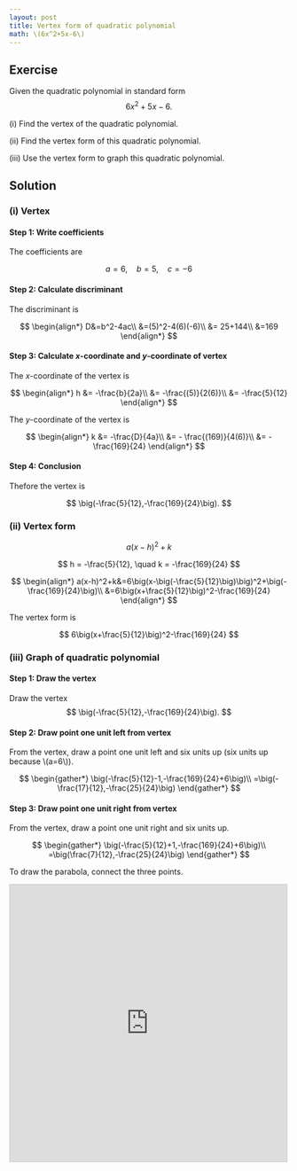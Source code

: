 ```yaml
---
layout: post
title: Vertex form of quadratic polynomial
math: \(6x^2+5x-6\)
---
```


## Exercise

Given the quadratic polynomial in standard form
$$
6x^2+5x-6.
$$

(i) Find the vertex of the quadratic polynomial.

(ii) Find the vertex form of this quadratic polynomial.

(iii) Use the vertex form to graph this quadratic polynomial.

## Solution

### (i) Vertex

#### Step 1: Write coefficients

The coefficients are

$$
a=6, \quad b=5,\quad c=-6
$$

#### Step 2: Calculate discriminant

The discriminant is

$$
\begin{align*}
D&=b^2-4ac\\
&=(5)^2-4(6)(-6)\\
&= 25+144\\
&=169
\end{align*}
$$

#### Step 3: Calculate *x*-coordinate and *y*-coordinate of vertex

The *x*-coordinate of the vertex is

$$
\begin{align*}
h &= -\frac{b}{2a}\\
&= -\frac{(5)}{2(6)}\\
&= -\frac{5}{12}
\end{align*}
$$

The *y*-coordinate of the vertex is

$$
\begin{align*}
k &= -\frac{D}{4a}\\
&= - \frac{(169)}{4(6)}\\
&= -\frac{169}{24}
\end{align*}
$$

#### Step 4: Conclusion

Thefore the vertex is

$$
\big(-\frac{5}{12},-\frac{169}{24}\big).
$$

### (ii) Vertex form

$$
a(x-h)^2+k
$$

$$
h =  -\frac{5}{12}, \quad k = -\frac{169}{24}
$$


$$
\begin{align*}
a(x-h)^2+k&=6\big(x-\big(-\frac{5}{12}\big)\big)^2+\big(-\frac{169}{24}\big)\\
&=6\big(x+\frac{5}{12}\big)^2-\frac{169}{24}
\end{align*}
$$

The vertex form is

$$
6\big(x+\frac{5}{12}\big)^2-\frac{169}{24}
$$

### (iii) Graph of quadratic polynomial

#### Step 1: Draw the vertex

Draw the vertex
$$
\big(-\frac{5}{12},-\frac{169}{24}\big).
$$

#### Step 2: Draw point one unit left from vertex

From the vertex, draw a point one unit left and six units up (six units up because \\(a=6\\)).

$$
\begin{gather*}
\big(-\frac{5}{12}-1,-\frac{169}{24}+6\big)\\
=\big(-\frac{17}{12},-\frac{25}{24}\big)
\end{gather*}
$$

#### Step 3: Draw point one unit right from vertex

From the vertex, draw a point one unit right and six units up.

$$
\begin{gather*}
\big(-\frac{5}{12}+1,-\frac{169}{24}+6\big)\\
=\big(\frac{7}{12},-\frac{25}{24}\big)
\end{gather*}
$$

To draw the parabola, connect the three points.

<iframe src="https://www.desmos.com/calculator/uko1ltbkq6?embed" width="500" height="500" style="border: 1px solid #ccc" frameborder=0></iframe>